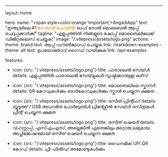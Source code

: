 ---
layout: home

hero:
  name: "<span style=color:orange !important;>AngadiApp</span>"
  text: "ഇന്ത്യയിലെ #1 <span style=color:rgb(230,131,0);>സേയ്‌ൽ പോയിന്റ്</span> ഓഫ് സേല്‍ മൊബൈല്‍ ആപ്പ് ചെറുപ്പക്കാര്‍ക്ക്"
  tagline: "എളുപ്പത്തിൽ നിങ്ങളുടെ ഷോപ്പ് മൊബൈലിലേക്ക് ഡിജിറ്റലൈസ് ചെയ്യുക!"
  image: "/.vitepress/assets/logo.png"
  actions:
    - theme: brand
      text: ആപ്പ് ഡൗണ്‍ലോഡ് ചെയ്യുക
      link: /markdown-examples
    - theme: alt
      text: ഉപയോക്താവ് ഗൈഡ് വായിക്കുക
      link: /api-examples

features:
  - icon: {src: "/.vitepress/assets/logo.png"}
    title: പാരാലെൽ സേയ്‌ള്‍
    details: എളുപ്പത്തിൽ പാരാലെൽ സേയ്‌ളുകൾ സൃഷ്ടിക്കാനുള്ള കഴിവ്

  - icon: {src: "/.vitepress/assets/logo.png"}
    title: മൊബൈലിലെ സ്കാനർ
    details: QR കോഡുകൾക്കും ബാർകോഡുകൾക്കും സ്കാൻ ചെയ്യുന്ന ക്ഷമത

  - icon: {src: "/.vitepress/assets/logo.png"}
    title: രസീത് പ്രിന്റിംഗ്
    details: ബ്ലൂടൂത്ത് / USB അധാരിത പോർട്ടേബിൾ പ്രിന്റേഴ്സിൽ സേയ്‌ള്‍ രസീതുകൾ പ്രിന്റ് ചെയ്യുന്ന ക്ഷമത

  - icon: {src: "/.vitepress/assets/logo.png"}
    title: രസീത് ഷെയർ
    details: വ്ഹാട്സാപ്പ്, എസ്എംഎസ്, അല്ലെങ്കിൽ ഏതെങ്കിലും മറ്റൊരു ലഭ്യമായ അപ്ലിക്കേഷനുമായി രസീത് ഷെയർ ചെയ്യുന്ന ക്ഷമത

  - icon: {src: "/.vitepress/assets/logo.png"}
    title: ഡൈനമിക് UPI QR കോഡ്
    details: പ്രീ-ഫിൽഡ് അമോണ്ടുകൾക്കും
